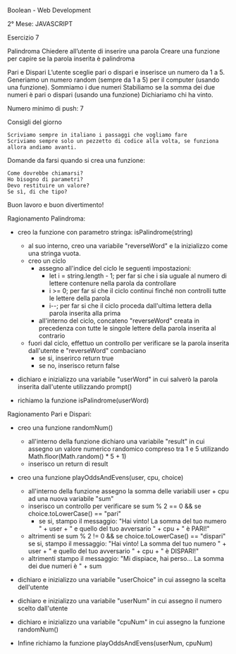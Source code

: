 Boolean - Web Development

2° Mese: JAVASCRIPT

Esercizio 7

Palindroma
Chiedere all’utente di inserire una parola Creare una funzione per capire se la parola inserita è palindroma

Pari e Dispari
L’utente sceglie pari o dispari e inserisce un numero da 1 a 5. Generiamo un numero random (sempre da 1 a 5) per il computer (usando una funzione). Sommiamo i due numeri Stabiliamo se la somma dei due numeri è pari o dispari (usando una funzione) Dichiariamo chi ha vinto.

Numero minimo di push: 7

Consigli del giorno

    Scriviamo sempre in italiano i passaggi che vogliamo fare
    Scriviamo sempre solo un pezzetto di codice alla volta, se funziona allora andiamo avanti.

Domande da farsi quando si crea una funzione:

    Come dovrebbe chiamarsi?
    Ho bisogno di parametri?
    Devo restituire un valore?
    Se sì, di che tipo?

Buon lavoro e buon divertimento!

Ragionamento Palindroma:

- creo la funzione con parametro stringa: isPalindrome(string)
    - al suo interno, creo una variabile "reverseWord" e la inizializzo come una stringa vuota.
    - creo un ciclo
        - assegno all'indice del ciclo le seguenti impostazioni:
            - let i = string.length - 1; per far si che i sia uguale al numero di lettere contenure nella parola da controllare
            - i >= 0; per far si che il ciclo continui finché non controlli tutte le lettere della parola
            - i--; per far si che il ciclo proceda dall'ultima lettera della parola inserita alla prima
        - all'interno del ciclo, concateno "reverseWord" creata in precedenza con tutte le singole lettere della parola inserita al contrario
    - fuori dal ciclo, effettuo un controllo per verificare se la parola inserita dall'utente e "reverseWord" combaciano
        - se si, inserirco return true
        - se no, inserisco return false

- dichiaro e inizializzo una variabile "userWord" in cui salverò la parola inserita dall'utente utilizzando prompt()

- richiamo la funzione isPalindrome(userWord)




Ragionamento Pari e Dispari:

- creo una funzione randomNum()
    - all'interno della funzione dichiaro una variabile "result" in cui assegno un valore numerico randomico compreso tra 1 e 5 utilizando Math.floor(Math.random() * 5 + 1)
    - inserisco un return di result

- creo una funzione playOddsAndEvens(user, cpu, choice)
    - all'interno della funzione assegno la somma delle variabili user + cpu ad una nuova variabile "sum"
    - inserisco un controllo per verificare se sum % 2 == 0 && se choice.toLowerCase() == "pari"
        - se si, stampo il messaggio: "Hai vinto! La somma del tuo numero " + user + " e quello del tuo avversario " + cpu + " è PARI!"
    - altrimenti se sum % 2 != 0 && se choice.toLowerCase() == "dispari"
        se si, stampo il messaggio: "Hai vinto! La somma del tuo numero " + user + " e quello del tuo avversario " + cpu + " è DISPARI!"
    - altrimenti stampo il messaggio: "Mi dispiace, hai perso... La somma dei due numeri è " + sum

- dichiaro e inizializzo una variabile "userChoice" in cui assegno la scelta dell'utente
- dichiaro e inizializzo una variabile "userNum" in cui assegno il numero scelto dall'utente
- dichiaro e inizializzo una variabile "cpuNum" in cui assegno la funzione randomNum()

- Infine richiamo la funzione playOddsAndEvens(userNum, cpuNum)